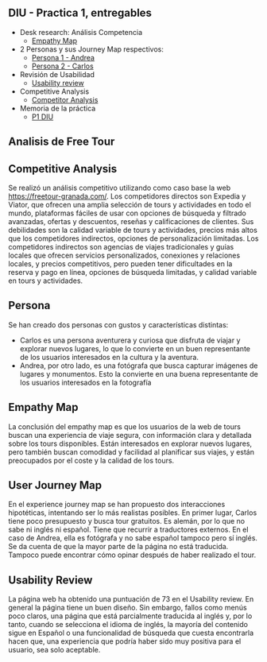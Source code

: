 ## DIU - Practica 1, entregables

- Desk research: Análisis Competencia
	+ [Empathy Map](Empathy&#32;Map&#32;[DIU23].pdf)
- 2 Personas y sus Journey Map respectivos:
	+ [Persona 1 - Andrea](Persona&#32;&&#32;User&#32;Journey&#32;Map&#32;1.pdf)
	+ [Persona 2 - Carlos ](Persona&#32;&&#32;User&#32;Journey&#32;Map&#32;2.pdf)
- Revisión de Usabilidad 
	+ [Usability review](Usability-review.pdf)
- Competitive Analysis
	+ [Competitor Analysis](Competitor&#32;Analysis.pdf)
- Memoria de la práctica
	+ [P1 DIU](P1&#32;DIU.pdf)
	

## Analisis de Free Tour

Competitive Analysis
-----
Se realizó un análisis competitivo utilizando como caso base la web https://freetour-granada.com/. Los competidores directos son Expedia y Viator, que ofrecen una amplia selección de tours y actividades en todo el mundo, plataformas fáciles de usar con opciones de búsqueda y filtrado avanzadas, ofertas y descuentos, reseñas y calificaciones de clientes. Sus debilidades son la calidad variable de tours y actividades, precios más altos que los competidores indirectos, opciones de personalización limitadas. Los competidores indirectos son agencias de viajes tradicionales y guías locales que ofrecen servicios personalizados, conexiones y relaciones locales, y precios competitivos, pero pueden tener dificultades en la reserva y pago en línea, opciones de búsqueda limitadas, y calidad variable en tours y actividades.



Persona
-----

Se han creado dos personas con gustos y características distintas:
- Carlos es una persona aventurera y curiosa que disfruta de viajar y explorar nuevos lugares, lo
que lo convierte en un buen representante de los usuarios interesados en la cultura y la
aventura.
- Andrea, por otro lado, es una fotógrafa que busca capturar imágenes de lugares y monumentos.
Esto la convierte en una buena representante de los usuarios interesados en la fotografía

Empathy Map
-----

La conclusión del empathy map es que los usuarios de la web de tours buscan una
experiencia de viaje segura, con información clara y detallada sobre los tours disponibles. Están
interesados en explorar nuevos lugares, pero también buscan comodidad y facilidad al planificar
sus viajes, y están preocupados por el coste y la calidad de los tours.

User Journey Map
----
En el experience journey map se han propuesto dos interacciones hipotéticas, intentando
ser lo más realistas posibles. En primer lugar, Carlos tiene poco presupuesto y busca tour
gratuitos. Es alemán, por lo que no sabe ni inglés ni español. Tiene que recurrir a traductores
externos. En el caso de Andrea, ella es fotógrafa y no sabe español tampoco pero sí inglés. Se
da cuenta de que la mayor parte de la página no está traducida. Tampoco puede encontrar cómo
opinar después de haber realizado el tour.

Usability Review
---
La página web ha obtenido una puntuación de 73 en el Usability review. En general la
página tiene un buen diseño. Sin embargo, fallos como menús poco claros, una página que está
parcialmente traducida al inglés y, por lo tanto, cuando se selecciona el idioma de inglés, la
mayoría del contenido sigue en Español o una funcionalidad de búsqueda que cuesta
encontrarla hacen que, una experiencia que podría haber sido muy positiva para el usuario, sea
solo aceptable.